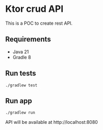 # Ktor crud API

This is a POC to create rest API.

## Requirements
- Java 21
- Gradle 8

## Run tests
```shell
./gradlew test
```

## Run app
```shell
./gradlew run
```

API will be available at http://localhost:8080